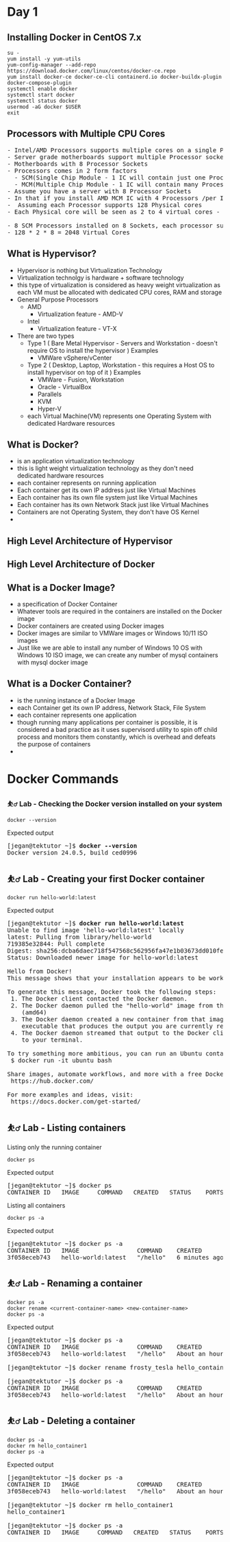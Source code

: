 # Day 1

## Installing Docker in CentOS 7.x
```
su -
yum install -y yum-utils
yum-config-manager --add-repo https://download.docker.com/linux/centos/docker-ce.repo
yum install docker-ce docker-ce-cli containerd.io docker-buildx-plugin docker-compose-plugin
systemctl enable docker
systemctl start docker
systemctl status docker
usermod -aG docker $USER
exit
```

## Processors with Multiple CPU Cores
<pre>
- Intel/AMD Processors supports multiple cores on a single Processor
- Server grade motherboards support multiple Processor sockets
- Motherboards with 8 Processor Sockets
- Processors comes in 2 form factors
  - SCM(Single Chip Module - 1 IC will contain just one Processor with many cores)
  - MCM(Multiple Chip Module - 1 IC will contain many Processors  with many cores)
- Assume you have a server with 8 Processor Sockets
- In that if you install AMD MCM IC with 4 Processors /per IC
-  Assuming each Processor supports 128 Physical cores
- Each Physical core will be seen as 2 to 4 virtual cores - Hyperthreading

- 8 SCM Processors installed on 8 Sockets, each processor supports 128 CPU Cores
- 128 * 2 * 8 = 2048 Virtual Cores
</pre>

## What is Hypervisor?
- Hypervisor is nothing but Virtualization Technology
- Virtualization technolgy is hardware + software technology
- this type of virtualization is considered as heavy weight virtualization as each VM must be allocated with dedicated CPU cores, RAM and storage
- General Purpose Processors
  - AMD
    - Virtualization feature - AMD-V
  - Intel
    - Virtualization feature - VT-X
- There are two types
  - Type 1 ( Bare Metal Hypervisor  - Servers and Workstation - doesn't require OS to install the hypervisor )
    Examples
    - VMWare vSphere/vCenter
  - Type 2 ( Desktop, Laptop, Workstation - this requires a Host OS to install hypervisor on top of it )
    Examples
    - VMWare - Fusion, Workstation
    - Oracle - VirtualBox
    - Parallels
    - KVM
    - Hyper-V
  - each Virtual Machine(VM) represents one Operating System with dedicated Hardware resources
      
## What is Docker?
- is an application virtualization technology
- this is light weight virtualization technology as they don't need dedicated hardware resources
- each container represents on running application
- Each container get its own IP address just like Virtual Machines
- Each container has its own file system just like Virtual Machines
- Each container has its own Network Stack just like Virtual Machines
- Containers are not Operating System, they don't have OS Kernel
- 
## High Level Architecture of Hypervisor

## High Level Architecture of Docker

## What is a Docker Image?
- a specification of Docker Container
- Whatever tools are required in the containers are installed on the Docker image
- Docker containers are created using Docker images
- Docker images are similar to VMWare images or Windows 10/11 ISO images
- Just like we are able to install any number of Windows 10 OS with Windows 10 ISO image, we can create any number of mysql containers with mysql docker image

## What is a Docker Container?
- is the running instance of a Docker Image
- each Container get its own IP address, Network Stack, File System
- each container represents one application
- though running many applications per container is possible, it is considered a bad practice as it uses supervisord utility to spin off child process and monitors them constantly, which is overhead and defeats the purpose of containers
- 
# Docker Commands

### ⛹️‍♂️ Lab - Checking the Docker version installed on your system
```
docker --version
```
Expected output
<pre>
[jegan@tektutor ~]$ <b>docker --version</b>
Docker version 24.0.5, build ced0996
</pre>

## ⛹️‍♂️ Lab - Creating your first Docker container
```
docker run hello-world:latest
```

Expected output
<pre>
[jegan@tektutor ~]$ <b>docker run hello-world:latest</b>
Unable to find image 'hello-world:latest' locally
latest: Pulling from library/hello-world
719385e32844: Pull complete 
Digest: sha256:dcba6daec718f547568c562956fa47e1b03673dd010fe6ee58ca806767031d1c
Status: Downloaded newer image for hello-world:latest

Hello from Docker!
This message shows that your installation appears to be working correctly.

To generate this message, Docker took the following steps:
 1. The Docker client contacted the Docker daemon.
 2. The Docker daemon pulled the "hello-world" image from the Docker Hub.
    (amd64)
 3. The Docker daemon created a new container from that image which runs the
    executable that produces the output you are currently reading.
 4. The Docker daemon streamed that output to the Docker client, which sent it
    to your terminal.

To try something more ambitious, you can run an Ubuntu container with:
 $ docker run -it ubuntu bash

Share images, automate workflows, and more with a free Docker ID:
 https://hub.docker.com/

For more examples and ideas, visit:
 https://docs.docker.com/get-started/
</pre>

## ⛹️‍♂️ Lab - Listing containers

Listing only the running container
```
docker ps
```

Expected output
<pre>
[jegan@tektutor ~]$ docker ps
CONTAINER ID   IMAGE     COMMAND   CREATED   STATUS    PORTS     NAMES  
</pre>

Listing all containers
```
docker ps -a
```

Expected output
<pre>
[jegan@tektutor ~]$ docker ps -a
CONTAINER ID   IMAGE                COMMAND    CREATED         STATUS                     PORTS     NAMES
3f058eceb743   hello-world:latest   "/hello"   6 minutes ago   Exited (0) 6 minutes ago             frosty_tesla
</pre>

## ⛹️‍♂️ Lab - Renaming a container
```
docker ps -a
docker rename <current-container-name> <new-container-name>
docker ps -a
```

Expected output
<pre>
[jegan@tektutor ~]$ docker ps -a
CONTAINER ID   IMAGE                COMMAND    CREATED             STATUS                         PORTS     NAMES
3f058eceb743   hello-world:latest   "/hello"   About an hour ago   Exited (0) About an hour ago             frosty_tesla
  
[jegan@tektutor ~]$ docker rename frosty_tesla hello_container1

[jegan@tektutor ~]$ docker ps -a
CONTAINER ID   IMAGE                COMMAND    CREATED             STATUS                         PORTS     NAMES
3f058eceb743   hello-world:latest   "/hello"   About an hour ago   Exited (0) About an hour ago             hello_container1  
</pre>


## ⛹️‍♂️ Lab - Deleting a container
```
docker ps -a
docker rm hello_container1
docker ps -a
```

Expected output
<pre>
[jegan@tektutor ~]$ docker ps -a
CONTAINER ID   IMAGE                COMMAND    CREATED             STATUS                         PORTS     NAMES
3f058eceb743   hello-world:latest   "/hello"   About an hour ago   Exited (0) About an hour ago             hello_container1
  
[jegan@tektutor ~]$ docker rm hello_container1 
hello_container1
  
[jegan@tektutor ~]$ docker ps -a
CONTAINER ID   IMAGE     COMMAND   CREATED   STATUS    PORTS     NAMES  
</pre>
